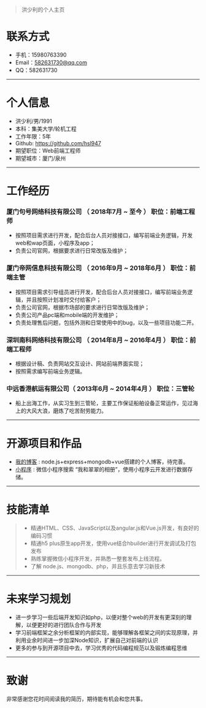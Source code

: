 
> 洪少利的个人主页  

  
# 联系方式

- 手机：15980763390
- Email：582631730@qq.com
- QQ：582631730

---
# 个人信息

 - 洪少利/男/1991
 - 本科：集美大学/轮机工程 
 - 工作年限：5年
 - Github: https://github.com/hsl947
 - 期望职位：Web前端工程师
 - 期望城市：厦门/泉州

---

# 工作经历


### 厦门句号网络科技有限公司 （ 2018年7月 ~ 至今 ） 职位：前端工程师

 - 按照项目需求进行开发，配合后台人员对接接口，编写前端业务逻辑，开发web和wap页面，小程序及app；
 - 负责公司官网，根据要求进行日常改版及维护；

### 厦门帝网信息科技有限公司 （ 2016年9月 ~ 2018年6月 ） 职位：前端主管

 - 按照项目需求引导组员进行开发，配合后台人员对接接口，编写前端业务逻辑，并且按照计划准时交付给客户；
 - 负责公司官网，根据市场部的要求进行日常改版及维护；
 - 负责公司产品pc端和mobile端的开发维护；
 - 负责处理售后问题，包括外测和日常使用中的bug，以及一些项目功能二开。

### 深圳南科网络科技有限公司 （ 2014年8月 ~ 2016年4月 ） 职位：前端工程师

 - 根据设计稿、负责网站交互设计、网站前端界面实现；
 - 按照需求编写前端业务逻辑。

 
### 中远香港航运有限公司（ 2013年6月 ~ 2014年4月 ） 职位：三管轮 

- 船上出海工作，从实习生到三管轮，主要工作保证船舶设备正常运作，见过海上的大风大浪，磨炼了吃苦耐劳能力。

---

# 开源项目和作品

 - [我的博客](https://www.hongshaoli.com) : node.js+express+mongodb+vue搭建的个人博客，待完善。
 - [小程序](#) : 微信小程序搜索 “我和翠翠的相册”，使用小程序云开发进行数据存储。
 ---

# 技能清单

> - 精通HTML、CSS、JavaScript以及angular.js和Vue.js开发，有良好的编码习惯
> - 精通h5 plus原生app开发，使用vue结合hbuilder进行开发调试及打包发布
> - 熟练掌握微信小程序开发，并熟悉一整套发布上线流程。
> - 了解 node.js、mongodb、php，并且乐意去学习新技术

---

# 未来学习规划

- 进一步学习一些后端开发知识如php，以便对整个web的开发有更深刻的理解，以便更好的进行团队合作与开发
- 学习前端框架之余分析框架的内部实现，能够理解各框架之间的实现原理，并利用业余时间进一步加深Node知识，扩展自己对前端的认识
- 更多的参与到开源项目中去，学习优秀的代码编程规范以及锻炼编程思维


---

# 致谢
非常感谢您花时间阅读我的简历，期待能有机会和您共事。





